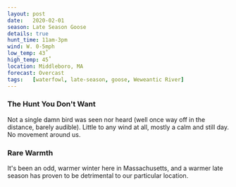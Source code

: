 ```yaml
---
layout: post
date:   2020-02-01
season: Late Season Goose
details: true
hunt_time: 11am-3pm
wind: W. 0-5mph
low_temp: 43˚
high_temp: 45˚
location: Middleboro, MA
forecast: Overcast
tags:   [waterfowl, late-season, goose, Weweantic River]
---
```


### The Hunt You Don't Want
Not a single damn bird was seen nor heard (well once way off in the distance, barely audible). Little to any wind at all, mostly a calm and still day. No movement around us.

### Rare Warmth
It's been an odd, warmer winter here in Massachusetts, and a warmer late season has proven to be detrimental to our particular location. 